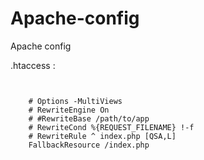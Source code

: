Apache-config
=============

Apache config


.htaccess :

<code>
  <IfModule mod_rewrite.c>
    # Options -MultiViews
    # RewriteEngine On
    # #RewriteBase /path/to/app
    # RewriteCond %{REQUEST_FILENAME} !-f
    # RewriteRule ^ index.php [QSA,L]
    FallbackResource /index.php

</IfModule>
</code>
